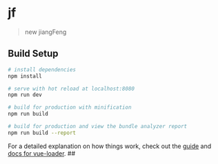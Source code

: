 # jf

> new jiangFeng

## Build Setup

``` bash
# install dependencies
npm install

# serve with hot reload at localhost:8080
npm run dev

# build for production with minification
npm run build

# build for production and view the bundle analyzer report
npm run build --report
```

For a detailed explanation on how things work, check out the [guide](http://vuejs-templates.github.io/webpack/) and [docs for vue-loader](http://vuejs.github.io/vue-loader).
##<style lang="scss">solve the problem that scss doesn't work，remember to install these two loaders: 'npm install -D sass-loader node-sass'
### for using varables in sass ,installing sass-resources-loader is needed refered url :https://www.npmjs.com/package/sass-resources-loader
## how to use axios https://segmentfault.com/a/1190000013128858?utm_source=tag-newest

